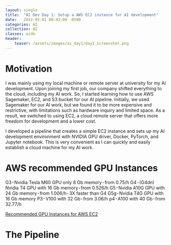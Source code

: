 ```yaml
---
layout: single
title:  "AI Dev Day 1: Setup a AWS EC2 instance for AI development"
date:   2022-05-01 00:43:00 -0500
categories: AI
collection: AI
classes: wide
header:
    teaser: /assets/images/ai_day1/day1_screenshot.png
---
```


# Motivation  
I was mainly using my local machine or remote server at university for my AI development. Upon joining my first job, our company shifted everything to the cloud, including my AI work. So, I started learning how to use AWS Sagemaker, EC2, and S3 bucket for our AI pipeline. Initially, we used Sagemaker for our AI work, but we found it to be more expensive and restrictive, with limitations such as hardware inquiry and limited space. As a result, we switched to using EC2, a cloud remote server that offers more freedom for development and a lower cost.

I developed a pipeline that creates a simple EC2 instance and sets up my AI development environment with NVIDIA GPU driver, Docker, PyTorch, and Jupyter notebook. This is very convenient as I can quickly and easily establish a cloud machine for my AI work.

# AWS recommended GPU Instances
G3 - Nvidia Tesla M60 GPU only 8 Gb memory - from 0.75/h
G4 - (G4dn) Nvidia T4 GPU with 16 Gb memory - from 0.526/h
G5 - Nvidia A10G GPU with 24 Gb memory - from 1.006/h - 3X faster than G4
G5g - Nvidia T4G GPU with 16 Gb memory
P3 - V100 with 32 Gb - from 3.06/h
p4 - A100 with 40 Gb - from 32.77/h

<a href="https://docs.aws.amazon.com/dlami/latest/devguide/gpu.html">Recommended GPU Instances for AWS EC2</a>

# The Pipeline  

